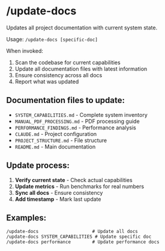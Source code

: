 # /update-docs

Updates all project documentation with current system state.

Usage: `/update-docs [specific-doc]`

When invoked:
1. Scan the codebase for current capabilities
2. Update all documentation files with latest information
3. Ensure consistency across all docs
4. Report what was updated

## Documentation files to update:
- `SYSTEM_CAPABILITIES.md` - Complete system inventory
- `MANUAL_PDF_PROCESSING.md` - PDF processing guide  
- `PERFORMANCE_FINDINGS.md` - Performance analysis
- `CLAUDE.md` - Project configuration
- `PROJECT_STRUCTURE.md` - File structure
- `README.md` - Main documentation

## Update process:
1. **Verify current state** - Check actual capabilities
2. **Update metrics** - Run benchmarks for real numbers
3. **Sync all docs** - Ensure consistency
4. **Add timestamp** - Mark last update

## Examples:
```
/update-docs                    # Update all docs
/update-docs SYSTEM_CAPABILITIES # Update specific doc
/update-docs performance        # Update performance docs
```